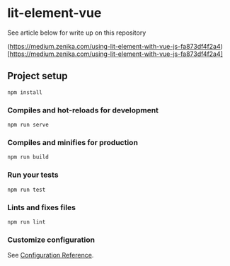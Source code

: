 # lit-element-vue

See article below for write up on this repository

(https://medium.zenika.com/using-lit-element-with-vue-js-fa873df4f2a4)[https://medium.zenika.com/using-lit-element-with-vue-js-fa873df4f2a4]

## Project setup
```
npm install
```

### Compiles and hot-reloads for development
```
npm run serve
```

### Compiles and minifies for production
```
npm run build
```

### Run your tests
```
npm run test
```

### Lints and fixes files
```
npm run lint
```

### Customize configuration
See [Configuration Reference](https://cli.vuejs.org/config/).
